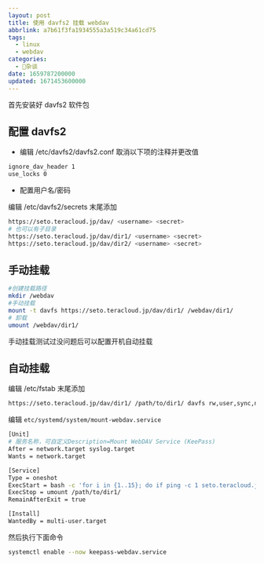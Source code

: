 ```yaml
---
layout: post
title: 使用 davfs2 挂载 webdav
abbrlink: a7b61f3fa1934555a3a519c34a61cd75
tags:
  - linux
  - webdav
categories:
  - 📝杂谈
date: 1659787200000
updated: 1671453600000
---
```

首先安装好 davfs2 软件包

## 配置 davfs2

* 编辑 /etc/davfs2/davfs2.conf 取消以下项的注释并更改值

```bash
ignore_dav_header 1
use_locks 0
```

* 配置用户名/密码

编辑 /etc/davfs2/secrets 末尾添加

```bash
https://seto.teracloud.jp/dav/ <username> <secret>
# 也可以有子目录
https://seto.teracloud.jp/dav/dir1/ <username> <secret>
https://seto.teracloud.jp/dav/dir2/ <username> <secret>
```

## 手动挂载

```bash
#创建挂载路径
mkdir /webdav
#手动挂载
mount -t davfs https://seto.teracloud.jp/dav/dir1/ /webdav/dir1/
# 卸载
umount /webdav/dir1/
```

手动挂载测试过没问题后可以配置开机自动挂载

## 自动挂载

编辑 /etc/fstab 末尾添加

```bash
https://seto.teracloud.jp/dav/dir1/ /path/to/dir1/ davfs rw,user,sync,noauto,uid=1000,_netdev 0 0
```

编辑 `etc/systemd/system/mount-webdav.service`

```bash
[Unit]
# 服务名称，可自定义Description=Mount WebDAV Service (KeePass)
After = network.target syslog.target
Wants = network.target

[Service]
Type = oneshot
ExecStart = bash -c 'for i in {1..15}; do if ping -c 1 seto.teracloud.jp; then mount /path/to/dir1/; break; else sleep 1; fi; done'
ExecStop = umount /path/to/dir1/
RemainAfterExit = true

[Install]
WantedBy = multi-user.target
```

然后执行下面命令

```bash
systemctl enable --now keepass-webdav.service
```
